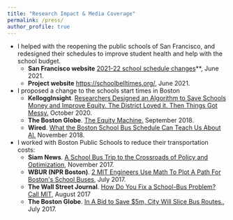 ```yaml
---
title: "Research Impact & Media Coverage"
permalink: /press/
author_profile: true
---
```

- I helped with the reopening the public schools of San Francisco, and redesigned their schedules to improve student health and help with the school budget.
  - **San Francisco website** [2021-22 school schedule changes](https://www.sfusd.edu/schools/school-start-and-end-times-2021-22)**, June 2021.
  - **Project website** <https://schoolbelltimes.org/>, June 2021.
- I proposed a change to the schools start times in Boston
    - <strong>KelloggInsight</strong>. 
            <a href="https://insight.kellogg.northwestern.edu/article/algorithm-schools-student-equity">Researchers Designed an Algorithm to Save Schools Money and Improve Equity. The District Loved it. Then Things Got Messy.</a>
            October 2020.
    - <strong>The Boston Globe</strong>. 
            <a href="https://apps.bostonglobe.com/ideas/graphics/2018/09/equity-machine/">The Equity Machine.</a>
            September 2018.
    - <strong>Wired</strong>. 
          <a href="https://www.wired.com/story/joi-ito-ai-and-bus-routes/">What the Boston School Bus Schedule Can Teach Us About AI.</a>
          November 2018.
- I worked with Boston Public Schools to reduce their transportation costs: 
  - <strong>Siam News</strong>. 
            <a href="https://sinews.siam.org/Details-Page/a-school-bus-trip-to-the-crossroads-of-policy-and-optimization">A School Bus Trip to the Crossroads of Policy and Optimization</a>,
            November 2017.
  - <strong>WBUR (NPR Boston)</strong>. 
            <a href="http://www.wbur.org/edify/2017/07/27/mit-quantum-boston-bus-routes">2 MIT Engineers Use Math To Plot A Path For Boston's School Buses</a>,
            July 2017.
  - **The Wall Street Journal**. <a href="https://www.wsj.com/articles/how-do-you-fix-a-school-bus-problem-call-mit-1502456400">How Do You Fix a School-Bus Problem? Call MIT</a>, August 2017
  - **The Boston Globe**. <a href="https://www.bostonglobe.com/metro/2017/07/24/city-consolidate-school-bus-routes-lay-off-dozens-drivers/vZ3qCDwj3hwpQsVhC6uduM/story.html">In A Bid to Save $5m, City Will Slice Bus Routes.</a>, July  2017.
